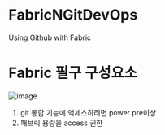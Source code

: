 # FabricNGitDevOps
Using Github with Fabric

# Fabric 필구 구성요소
![image](https://github.com/saewsw/FabricNGitDevOps/assets/94663212/025ab4f4-9bd2-456b-9343-b46c246df6a2)
1. git 통합 기능에 액세스하려면 power pre이상
2. 패브릭 용량을 access 권한

   
